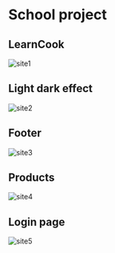 # School project
## LearnCook
![site1](https://github.com/oce-prcp/onboarding/assets/94532496/1de0d967-3759-421d-9429-761c84848a27)

Light dark effect
-------------------
![site2](https://github.com/oce-prcp/onboarding/assets/94532496/10a78adf-1b9a-41df-82a8-058586137836)

Footer
-------------------
![site3](https://github.com/oce-prcp/onboarding/assets/94532496/4185c5ad-cffe-481e-824d-122c76f407a4)

Products
-------------------
![site4](https://github.com/oce-prcp/onboarding/assets/94532496/fea5decc-1a38-49c0-96a8-b29af917aa8a)

Login page
-------------------
![site5](https://github.com/oce-prcp/onboarding/assets/94532496/1d1fe9ed-5e1a-4c1b-8cd3-9e472539983a)
